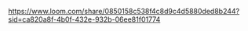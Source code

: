 

https://www.loom.com/share/0850158c538f4c8d9c4d5880ded8b244?sid=ca820a8f-4b0f-432e-932b-06ee81f01774